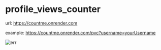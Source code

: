 # profile_views_counter

url: https://countme.onrender.com

example: https://countme.onrender.com/pvc?username=yourUsername

![err](https://countme.onrender.com/pvcb/?username=pvc_repo&color=red&labelColor=green)
